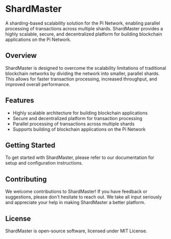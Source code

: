 # ShardMaster

A sharding-based scalability solution for the Pi Network, enabling parallel processing of transactions across multiple shards. ShardMaster provides a highly scalable, secure, and decentralized platform for building blockchain applications on the Pi Network.

## Overview
ShardMaster is designed to overcome the scalability limitations of traditional blockchain networks by dividing the network into smaller, parallel shards. This allows for faster transaction processing, increased throughput, and improved overall performance.

## Features
* Highly scalable architecture for building blockchain applications
* Secure and decentralized platform for transaction processing
* Parallel processing of transactions across multiple shards
* Supports building of blockchain applications on the Pi Network

## Getting Started
To get started with ShardMaster, please refer to our documentation for setup and configuration instructions.

## Contributing
We welcome contributions to ShardMaster! If you have feedback or suggestions, please don't hesitate to reach out. We take all input seriously and appreciate your help in making ShardMaster a better platform.

## License
ShardMaster is open-source software, licensed under MIT License.

